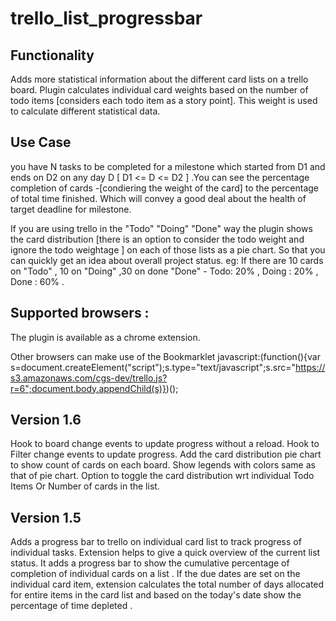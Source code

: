 trello_list_progressbar
=======================

Functionality
--------------
Adds more statistical information about the different card lists on a trello board. Plugin calculates individual card weights based on the number of todo items [considers each todo item as a story point]. This weight is used to calculate different statistical data.


Use Case
--------------
you have N tasks to be completed for a milestone which started from D1 and ends on D2  on any day  D [ D1 <= D <= D2 ] .You can see the percentage completion of cards -[condiering the weight of the card] to the  percentage of total time finished. Which will convey a good deal about the health of target deadline for milestone.

If you are using trello in the "Todo" "Doing"  "Done" way the plugin shows the card distribution [there is an option to consider the todo weight and ignore the todo weightage ] on each of those lists as a pie chart. So that you can quickly get an idea about overall project status.
eg: If there are 10 cards on "Todo" , 10 on "Doing" ,30 on done "Done" - Todo: 20% , Doing : 20% , Done : 60% .


Supported browsers :
----------------------
The plugin is available as a chrome extension.

Other browsers can make use of the Bookmarklet 
javascript:(function(){var s=document.createElement("script");s.type="text/javascript";s.src="https://s3.amazonaws.com/cgs-dev/trello.js?r=6";document.body.appendChild(s)})();




Version 1.6
----------------
Hook to board change events to update progress without a reload.
Hook to Filter change events to update progress.
Add the card distribution pie chart to show count of cards on each board.
Show legends with colors same as that of pie chart.
Option to toggle the card distribution wrt individual Todo Items Or Number of cards in the list.


Version 1.5
---------------
Adds a progress bar to trello on individual card list to track progress of individual tasks.
Extension helps to give a quick overview of the current list status.
It adds a progress bar to show the cumulative  percentage of completion of individual cards on a list . 
If the due dates are set on the individual card item, extension calculates the total number of days allocated for entire items in the card list and based on the today's date show the percentage of time depleted .



